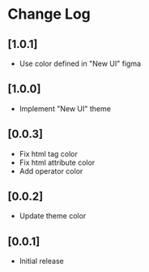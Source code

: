 # Change Log

## [1.0.1]

- Use color defined in "New UI" figma

## [1.0.0]

- Implement "New UI" theme

## [0.0.3]

- Fix html tag color
- Fix html attribute color
- Add operator color

## [0.0.2]

- Update theme color

## [0.0.1]

- Initial release
